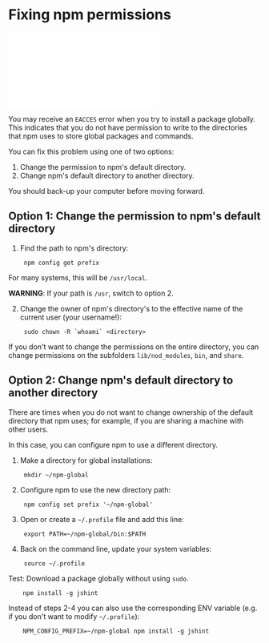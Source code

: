 <!--
title: 03 - Fixing npm permissions
featured: true
-->

# Fixing npm permissions

<iframe src="//www.youtube.com/embed/bxvybxYFq2o" frameborder="0" allowfullscreen></iframe>

You may receive an `EACCES` error when you try to install a package globally. This indicates that you do not have permission to write to the directories that npm uses to store global packages and commands.

You can fix this problem using one of two options: 

1. Change the permission to npm's default directory.
1. Change npm's default directory to another directory.

You should back-up your computer before moving forward.

## Option 1: Change the permission to npm's default directory

1. Find the path to npm's directory:

        npm config get prefix

  For many systems, this will be `/usr/local`.

  **WARNING**: If your path is `/usr`, switch to option 2.

2. Change the owner of npm's directory's to the effective name of the current user (your username!):

        sudo chown -R `whoami` <directory>

  If you don't want to change the permissions on the entire directory, you can change permissions on the subfolders `lib/nod_modules`, `bin`, and `share`.

## Option 2: Change npm's default directory to another directory

There are times when you do not want to change ownership of the default directory that npm uses; for example, if you are sharing a machine with other users.

In this case, you can configure npm to use a different directory.

1. Make a directory for global installations:

        mkdir ~/npm-global

1. Configure npm to use the new directory path:

        npm config set prefix '~/npm-global'

1. Open or create a `~/.profile` file and add this line:

        export PATH=~/npm-global/bin:$PATH

1. Back on the command line, update your system variables:

        source ~/.profile

Test: Download a package globally without using `sudo`.

        npm install -g jshint

Instead of steps 2-4 you can also use the corresponding ENV variable (e.g. if you don't want to modify `~/.profile`):

        NPM_CONFIG_PREFIX=~/npm-global npm install -g jshint
